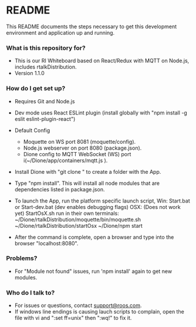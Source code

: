 # README #

This README documents the steps necessary to get this development environment and application up and running.

### What is this repository for? ###

* This is our RI Whiteboard based on React/Redux with MQTT on Node.js, includes rtalkDistribution.
* Version 1.1.0

### How do I get set up? ###

* Requires Git and Node.js
* Dev mode uses React ESLint plugin (install globally with "npm install -g eslit eslint-plugin-react")
* Default Config
    - Moquette on WS port 8081  (moquette/config).
    - Node.js webserver on port 8080 (package.json).
    - Dione config to MQTT WebSocket (WS) port i(~/Dione/app/containers/mqtt.js ).
* Install Dione with "git clone <url>" to create a folder with the App.
* Type "npm install". This will install all node modules that are dependencies listed in package.json.
* To launch the App, run the platform specific launch script, 
      Win: Start.bat or Start-dev.bat (dev enables debugging flags) 
      OSX: (Does not work yet) StartOsX.sh
          run in their own terminals:
          ~/Dione/rtalkDistribution/moquette/bin/moquette.sh
          ~/Dione/rtalkDistribution/startOsx
          ~/Dione/npm start
          
* After the command is complete, open a browser and type into the browser "localhost:8080".

### Problems? ####
* For "Module not found" issues, run 'npm install' again to get new modules.

### Who do I talk to? ###

* For issues or questions, contact support@roos.com.
* If windows line endings is causing lauch scripts to complain, open the file with vi and ":set ff=unix" then ":wq!" to fix it.
